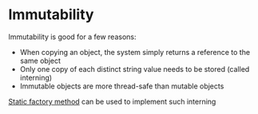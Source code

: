 Immutability
===

Immutability is good for a few reasons:

* When copying an object, the system simply returns a reference to the same object
* Only one copy of each distinct string value needs to be stored (called interning)
* Immutable objects are more thread-safe than mutable objects

[Static factory method](../factory/Readme.md) can be used to implement such interning
